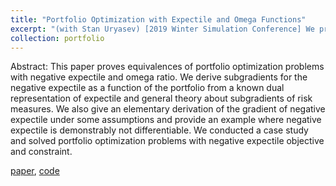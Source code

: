 ```yaml
---
title: "Portfolio Optimization with Expectile and Omega Functions"
excerpt: "(with Stan Uryasev) [2019 Winter Simulation Conference] We prove equivalences of portfolio optimization problems with negative expectile, a risk measure generalizing expected value, and omega ratio. We also derive subgradients for negative expectile. [paper](https://arxiv.org/pdf/1910.14005.pdf), [code](https://www.ise.ufl.edu/uryasev/research/testproblems/financial_engineering/case-study-portfolio-optimization-with-expectiles/) <br/> <img src='/images/cvarcompare.png'>" 
collection: portfolio
---
```


Abstract: This paper proves equivalences of portfolio optimization problems with negative expectile and omega ratio. We derive subgradients for the negative expectile as a function of the portfolio from a known dual representation of expectile and general theory about subgradients of risk measures. We also give an elementary derivation of the gradient of negative expectile under some assumptions and provide an example where negative expectile is demonstrably not differentiable. We conducted a case study and solved portfolio optimization problems with negative expectile objective and constraint. 

[paper](https://arxiv.org/pdf/1910.14005.pdf), [code](https://www.ise.ufl.edu/uryasev/research/testproblems/financial_engineering/case-study-portfolio-optimization-with-expectiles/)